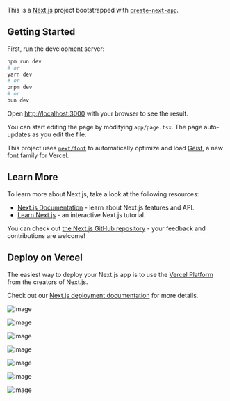 This is a [Next.js](https://nextjs.org) project bootstrapped with [`create-next-app`](https://nextjs.org/docs/app/api-reference/cli/create-next-app).

## Getting Started

First, run the development server:

```bash
npm run dev
# or
yarn dev
# or
pnpm dev
# or
bun dev
```

Open [http://localhost:3000](http://localhost:3000) with your browser to see the result.

You can start editing the page by modifying `app/page.tsx`. The page auto-updates as you edit the file.

This project uses [`next/font`](https://nextjs.org/docs/app/building-your-application/optimizing/fonts) to automatically optimize and load [Geist](https://vercel.com/font), a new font family for Vercel.

## Learn More

To learn more about Next.js, take a look at the following resources:

- [Next.js Documentation](https://nextjs.org/docs) - learn about Next.js features and API.
- [Learn Next.js](https://nextjs.org/learn) - an interactive Next.js tutorial.

You can check out [the Next.js GitHub repository](https://github.com/vercel/next.js) - your feedback and contributions are welcome!

## Deploy on Vercel

The easiest way to deploy your Next.js app is to use the [Vercel Platform](https://vercel.com/new?utm_medium=default-template&filter=next.js&utm_source=create-next-app&utm_campaign=create-next-app-readme) from the creators of Next.js.

Check out our [Next.js deployment documentation](https://nextjs.org/docs/app/building-your-application/deploying) for more details.


![image](https://github.com/user-attachments/assets/ed1f046a-ca8e-4a5d-b8e1-1d62ca0b7405)

![image](https://github.com/user-attachments/assets/8ea71376-55b4-48d4-a494-80e3d4605a3c)

![image](https://github.com/user-attachments/assets/38120944-03bd-4683-87b4-95b6b7114086)

![image](https://github.com/user-attachments/assets/33d3686c-f714-4237-97b9-cd1c6f606e60)

![image](https://github.com/user-attachments/assets/addf821d-9438-41d4-9bcd-20c42a88fd23)


![image](https://github.com/user-attachments/assets/0fcae264-1380-45fc-a813-3ed03e0a26e8)

![image](https://github.com/user-attachments/assets/63c18f41-bbff-43f7-a227-9b0f6910e1b2)



